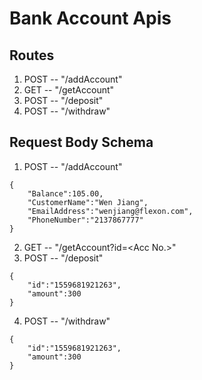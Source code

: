# Bank Account Apis

## Routes

1. POST -- "/addAccount"
2. GET -- "/getAccount"
3. POST -- "/deposit"
4. POST -- "/withdraw"

## Request Body Schema

1. POST -- "/addAccount"

```
{
	"Balance":105.00,
	"CustomerName":"Wen Jiang",
	"EmailAddress":"wenjiang@flexon.com",
	"PhoneNumber":"2137867777"
}
```

2. GET -- "/getAccount?id=\<Acc No.\>"
3. POST -- "/deposit"

```
{
	"id":"1559681921263",
	"amount":300
}
```

4. POST -- "/withdraw"

```
{
	"id":"1559681921263",
	"amount":300
}
```
